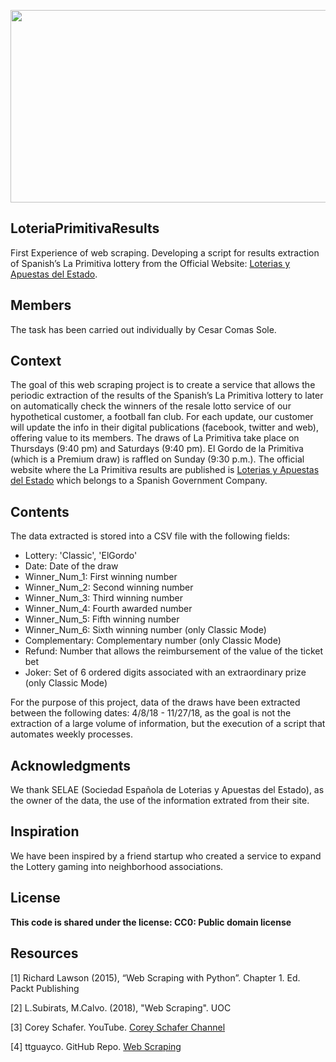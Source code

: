 <p align="center"><img width="690" height="308" src="https://github.com/ccomassole/web-scraping-spanish-lottery-results/blob/master/pdf/loteriaprimitiva.jpg"></p>
<h2>LoteriaPrimitivaResults</h2>
First Experience of web scraping. Developing a script for results extraction of Spanish’s La Primitiva lottery from the Official Website: <a href="https://www.loteriasyapuestas.es">Loterias y Apuestas del Estado</a>.
<h2>Members</h2>
The task has been carried out individually by Cesar Comas Sole.
<h2>Context</h2>
The goal of this web scraping project is to create a service that allows the periodic extraction of the results of the Spanish’s La Primitiva lottery to later on automatically check the winners of the resale lotto service of our hypothetical customer, a football fan club.
For each update, our customer will update the info in their digital publications (facebook, twitter and web), offering value to its members.
The draws of La Primitiva take place on Thursdays (9:40 pm) and Saturdays (9:40 pm). El Gordo de la Primitiva (which is a Premium draw) is raffled on Sunday (9:30 p.m.).
The official website where the La Primitiva results are published is <a href="https://www.loteriasyapuestas.es">Loterias y Apuestas del Estado</a> which belongs to a Spanish Government Company.
<h2>Contents</h2>
<p>The data extracted is stored into a CSV file with the following fields:</p>
<p><ul>
  <li>Lottery: 'Classic', 'ElGordo'</li>
  <li>Date: Date of the draw</li>
  <li>Winner_Num_1: First winning number</li>
  <li>Winner_Num_2: Second winning number</li>
  <li>Winner_Num_3: Third winning number</li>
  <li>Winner_Num_4: Fourth awarded number</li>
  <li>Winner_Num_5: Fifth winning number</li>
  <li>Winner_Num_6: Sixth winning number (only Classic Mode)</li>
  <li>Complementary: Complementary number (only Classic Mode)</li>
  <li>Refund: Number that allows the reimbursement of the value of the ticket bet</li>
  <li>Joker: Set of 6 ordered digits associated with an extraordinary prize (only Classic Mode)</li>
</ul></p>
For the purpose of this project, data of the draws have been extracted between the following dates: 4/8/18 - 11/27/18, as the goal is not the extraction of a large volume of information, but the execution of a script that automates weekly processes.
<h2>Acknowledgments</h2>
We thank SELAE (Sociedad Española de Loterias y Apuestas del Estado), as the owner of the data, the use of the information extrated from their site.
<h2>Inspiration</h2>
We have been inspired by a friend startup who created a service to expand the Lottery gaming into neighborhood associations.
<h2>License</h2>
<p><b>This code is shared under the license: CC0: Public domain license</b></p>
<h2>Resources</h2>
<p>[1] Richard Lawson (2015), “Web Scraping with Python”. Chapter 1. Ed. Packt Publishing</p>
<p>[2] L.Subirats, M.Calvo. (2018), "Web Scraping". UOC</p>
<p>[3] Corey Schafer. YouTube. <a href="https://www.youtube.com/channel/UCCezIgC97PvUuR4_gbFUs5g">Corey Schafer Channel </a></p>
<p>[4] ttguayco. GitHub Repo. <a href="https://github.com/tteguayco/Web-scraping">Web Scraping</a></p>
